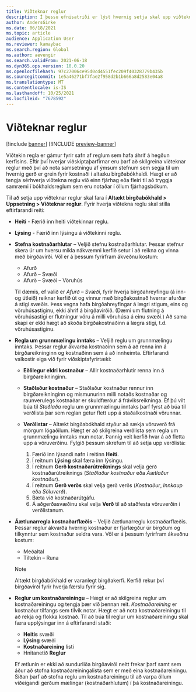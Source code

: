 ```yaml
---
title: Viðteknar reglur
description: Í þessu efnisatriði er lýst hvernig setja skal upp viðteknar reglur til að ákveða hvernig gera á grein fyrir kostnaði í altæku birgðabókhaldi.
author: AndersGirke
ms.date: 06/18/2021
ms.topic: article
audience: Application User
ms.reviewer: kamaybac
ms.search.region: Global
ms.author: aevengir
ms.search.validFrom: 2021-06-18
ms.dyn365.ops.version: 10.0.20
ms.openlocfilehash: 97c27006ce95d0cd4551fec209f40328779b435b
ms.sourcegitcommit: 1e5a46271bf7fae2f958d2b1b666a8d2583e04a8
ms.translationtype: MT
ms.contentlocale: is-IS
ms.lasthandoff: 10/25/2021
ms.locfileid: "7678592"
---
```

# <a name="conventions"></a>Viðteknar reglur

[!include [banner](../includes/banner.md)]
[!INCLUDE [preview-banner](../includes/preview-banner.md)] <!--KFM: Until 4/30/2022 -->

Viðtekin regla er gámur fyrir safn af reglum sem hafa áhrif á hegðun kerfisins. Eftir því hverjar viðskiptaþarfirnar eru þarf að skilgreina viðteknar reglur með því að nota samsetningu af ýmsum stefnum sem segja til um hvernig gerð er grein fyrir kostnaði í altæku birgðabókhaldi. Hægt er að tengja sérhverja viðtekna reglu við einn fjárhag eða fleiri til að tryggja samræmi í bókhaldsreglum sem eru notaðar í öllum fjárhagsbókum.

Til að setja upp viðteknar reglur skal fara í **Altækt birgðabókhald \> Uppsetning \> Viðteknar reglur**. Fyrir hverja viðtekna reglu skal stilla eftirfarandi reiti:

- **Heiti** - Færið inn heiti viðtekinnar reglu.
- **Lýsing** - Færið inn lýsingu á viðtekinni reglu.
- **Stefna kostnaðarhlutar** – Veljið stefnu kostnaðarhlutar. Þessar stefnur skera úr um hversu mikla nákvæmni kerfið setur í að reikna og vinna með birgðavirði. Völ er á þessum fyrirfram ákveðnu kostum:

    - Afurð
    - Afurð – Svæði
    - Afurð – Svæði – Vöruhús

    Til dæmis, ef valið er *Afurð – Svæði*, fyrir hverja birgðahreyfingu (á inn- og útleið) reiknar kerfið út og vinnur með birgðakostnað hverrar afurðar á stigi svæðis. Þess vegna hafa birgðahreyfingar á lægri stigum, eins og vöruhúsastiginu, ekki áhrif á birgðavirðið. (Dæmi um flutning á vöruhúsastigi er flutningur vöru á milli vöruhúsa á einu svæði.) Að sama skapi er ekki hægt að skoða birgðakostnaðinn á lægra stigi, t.d. vöruhúsastiginu.

- **Regla um grunnmælingu inntaks** – Veljið reglu um grunnmælingu inntaks. Þessar reglur ákvarða kostnaðinn sem á að renna inn á birgðareikninginn og kostnaðinn sem á að innheimta. Eftirfarandi valkostir eiga við fyrir viðskiptafyrirtæki:

    - **Eðlilegur eldri kostnaður** – Allir kostnaðarhlutir renna inn á birgðareikninginn.
    - **Staðlaður kostnaður** – Staðlaður kostnaður rennur inn birgðareikninginn og mismunurinn milli notaðs kostnaðar og raunverulegs kostnaðar er skuldfærður á fráviksreikninga. Ef þú vilt búa til *Staðlaða* reglu um grunnmælingu inntaks þarf fyrst að búa til verðlista þar sem reglan getur flett upp á staðalkostnaði vörunnar.
    - **Verðlistar** – Altækt birgðabókhald styður að sækja vöruverð frá mörgum lögaðilum. Hægt er að skilgreina verðlista sem regla um grunnmælingu inntaks mun notar. Þannig veit kerfið hvar á að fletta upp á vöruverðinu. Fylgið þessum skrefum til að setja upp verðlista:

        1. Færið inn lýsandi nafn í reitinn **Heiti**.
        1. Í reitnum **Lýsing** skal færa inn lýsingu.
        1. Í reitnum **Gerð kostnaðarútreiknings** skal velja gerð kostnaðarútreiknings (*Staðlaður kostnaður* eða *Áætlaður kostnaður*).
        1. Í reitnum **Gerð verðs** skal velja gerð verðs (*Kostnaður*, *Innkaup* eða *Söluverð*).
        1. Bæta við kostnaðarútgáfu.
        1. Á aðgerðasvæðinu skal velja **Verð** til að staðfesta vöruverðin í verðlistanum.

- **Áætlunarregla kostnaðarflæðis** – Veljið áætlunarreglu kostnaðarflæðis. Þessar reglur ákvarða hvernig kostnaður er fjarlægður úr birgðum og tilkynntur sem kostnaður seldra vara. Völ er á þessum fyrirfram ákveðnu kostum:

    - Meðaltal
    - Tiltekin – Runa

    > [!NOTE]
    > Altækt birgðabókhald er varanlegt birgðakerfi. Kerfið rekur því birgðavirði fyrir hverja færslu fyrir sig.

- **Reglur um kostnaðareiningu** – Hægt er að skilgreina reglur um kostnaðareiningu og tengja þær við þennan reit. *Kostnaðareining* er kostnaður tilfangs sem tilvik notar. Hægt er að nota kostnaðareiningu til að rekja og flokka kostnað. Til að búa til reglur um kostnaðareiningu skal færa upplýsingar inn á eftirfarandi staði:

    - **Heitis** svæði
    - **Lýsing** svæði
    - **Kostnaðareining** listi
    - Hnitanetið **Reglur**

    Ef ætlunin er ekki að sundurliða birgðavirði neitt frekar þarf samt sem áður að stofna kostnaðareiningalista sem er með eina kostnaðareiningu. Síðan þarf að stofna reglu um kostnaðareiningu til að varpa öllum viðeigandi gerðum mælingar (kostnaðarhlutum) í þá kostnaðareiningu.
